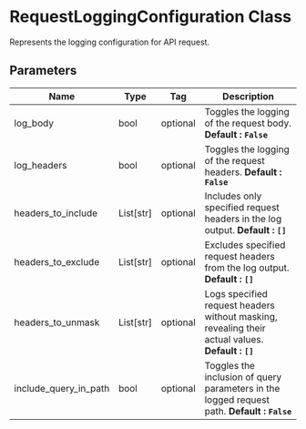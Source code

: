 
# RequestLoggingConfiguration Class

Represents the logging configuration for API request.

## Parameters

| Name | Type | Tag | Description |
|  --- | --- | --- | --- |
| log_body | bool | optional | Toggles the logging of the request body. **Default : `False`** |
| log_headers | bool | optional | Toggles the logging of the request headers. **Default : `False`** |
| headers_to_include | List[str] | optional | Includes only specified request headers in the log output. **Default : `[]`** |
| headers_to_exclude | List[str] | optional | Excludes specified request headers from the log output. **Default : `[]`** |
| headers_to_unmask | List[str] | optional | Logs specified request headers without masking, revealing their actual values. **Default : `[]`** |
| include_query_in_path | bool | optional | Toggles the inclusion of query parameters in the logged request path. **Default : `False`** |

